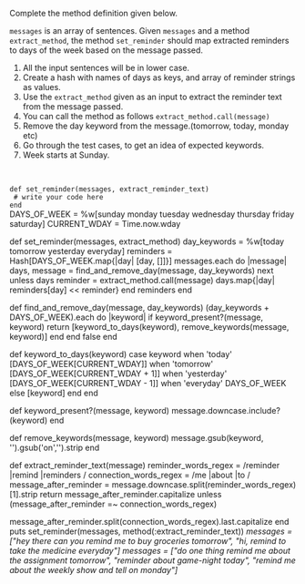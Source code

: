 Complete the method definition given below.

`messages` is an array of sentences. Given `messages` and a method `extract_method`, the method `set_reminder` should map extracted reminders to days of the week based on the message passed.

1. All the input sentences will be in lower case.
2. Create a hash with names of days as keys, and array of reminder strings as values.
3. Use the `extract_method` given as an input to extract the reminder text from the message passed.
4. You can call the method as follows `extract_method.call(message)`
5. Remove the day keyword from the message.(tomorrow, today, monday etc)
6. Go through the test cases, to get an idea of expected keywords.
7. Week starts at Sunday.

<br/>
<codeblock language="ruby" type="exercise" testMode="multipleInput" cache="false">
<code>
def set_reminder(messages, extract_reminder_text)
 # write your code here
end
</code>

<solution>
DAYS_OF_WEEK = %w[sunday monday tuesday wednesday thursday friday saturday]
CURRENT_WDAY = Time.now.wday

def set_reminder(messages, extract_method)
  day_keywords = %w[today tomorrow yesterday everyday]
  reminders = Hash[DAYS_OF_WEEK.map{|day| [day, []]}]
  messages.each do |message|
    days, message = find_and_remove_day(message, day_keywords)
    next unless days
    reminder = extract_method.call(message)
    days.map{|day| reminders[day] << reminder}
  end
  reminders
end

def find_and_remove_day(message, day_keywords)
  (day_keywords + DAYS_OF_WEEK).each do |keyword|
    if keyword_present?(message, keyword)
      return [keyword_to_days(keyword), remove_keywords(message, keyword)]
    end
  end
  false
end

def keyword_to_days(keyword)
  case keyword
  when 'today'
    [DAYS_OF_WEEK[CURRENT_WDAY]]
  when 'tomorrow'
    [DAYS_OF_WEEK[CURRENT_WDAY + 1]]
  when 'yesterday'
    [DAYS_OF_WEEK[CURRENT_WDAY - 1]]
  when 'everyday'
    DAYS_OF_WEEK
  else
    [keyword]
  end
end

def keyword_present?(message, keyword)
  message.downcase.include?(keyword)
end

def remove_keywords(message, keyword)
  message.gsub(keyword, '').gsub('on','').strip
end
</solution>

<testcases>
<caller>
def extract_reminder_text(message)
  reminder_words_regex = /reminder |remind |reminders /
  connection_words_regex = /me |about |to /
  message_after_reminder = message.downcase.split(reminder_words_regex)[1].strip
  return message_after_reminder.capitalize unless (message_after_reminder =~ connection_words_regex)

  message_after_reminder.split(connection_words_regex).last.capitalize
end
puts set_reminder(messages, method(:extract_reminder_text))
</caller>
<testcase>
<i>
messages = ["hey there can you remind me to buy groceries tomorrow", "hi, remind to take the medicine everyday"]
</i>
</testcase>
<testcase>
<i>
messages = ["do one thing remind me about the assignment tomorrow", "reminder about game-night today", "remind me about the weekly show and tell on monday"]
</i>
</testcase>
</testcases>
</codeblock>
